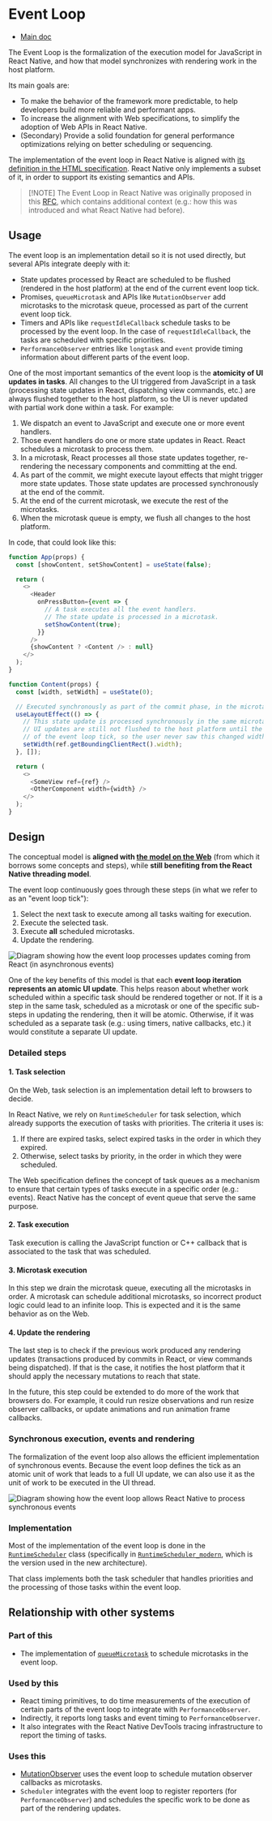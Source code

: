 # Event Loop

- [Main doc](../__docs__/README.md)

The Event Loop is the formalization of the execution model for JavaScript in
React Native, and how that model synchronizes with rendering work in the host
platform.

Its main goals are:

- To make the behavior of the framework more predictable, to help developers
  build more reliable and performant apps.
- To increase the alignment with Web specifications, to simplify the adoption of
  Web APIs in React Native.
- (Secondary) Provide a solid foundation for general performance optimizations
  relying on better scheduling or sequencing.

The implementation of the event loop in React Native is aligned with
[its definition in the HTML specification](https://html.spec.whatwg.org/multipage/webappapis.html#event-loop-processing-model).
React Native only implements a subset of it, in order to support its existing
semantics and APIs.

> [!NOTE] The Event Loop in React Native was originally proposed in this
> [RFC](https://github.com/react-native-community/discussions-and-proposals/blob/main/proposals/0744-well-defined-event-loop.md),
> which contains additional context (e.g.: how this was introduced and what
> React Native had before).

## Usage

The event loop is an implementation detail so it is not used directly, but
several APIs integrate deeply with it:

- State updates processed by React are scheduled to be flushed (rendered in the
  host platform) at the end of the current event loop tick.
- Promises, `queueMicrotask` and APIs like `MutationObserver` add microtasks to
  the microtask queue, processed as part of the current event loop tick.
- Timers and APIs like `requestIdleCallback` schedule tasks to be processed by
  the event loop. In the case of `requestIdleCallback`, the tasks are scheduled
  with specific priorities.
- `PerformanceObserver` entries like `longtask` and `event` provide timing
  information about different parts of the event loop.

One of the most important semantics of the event loop is the **atomicity of UI
updates in tasks**. All changes to the UI triggered from JavaScript in a task
(processing state updates in React, dispatching view commands, etc.) are always
flushed together to the host platform, so the UI is never updated with partial
work done within a task. For example:

1. We dispatch an event to JavaScript and execute one or more event handlers.
2. Those event handlers do one or more state updates in React. React schedules a
   microtask to process them.
3. In a microtask, React processes all those state updates together,
   re-rendering the necessary components and committing at the end.
4. As part of the commit, we might execute layout effects that might trigger
   more state updates. Those state updates are processed synchronously at the
   end of the commit.
5. At the end of the current microtask, we execute the rest of the microtasks.
6. When the microtask queue is empty, we flush all changes to the host platform.

In code, that could look like this:

```javascript
function App(props) {
  const [showContent, setShowContent] = useState(false);

  return (
    <>
      <Header
        onPressButton={event => {
          // A task executes all the event handlers.
          // The state update is processed in a microtask.
          setShowContent(true);
        }}
      />
      {showContent ? <Content /> : null}
    </>
  );
}

function Content(props) {
  const [width, setWidth] = useState(0);

  // Executed synchronously as part of the commit phase, in the microtask.
  useLayoutEffect(() => {
    // This state update is processed synchronously in the same microtask.
    // UI updates are still not flushed to the host platform until the end
    // of the event loop tick, so the user never saw this changed widths.
    setWidth(ref.getBoundingClientRect().width);
  }, []);

  return (
    <>
      <SomeView ref={ref} />
      <OtherComponent width={width} />
    </>
  );
}
```

## Design

The conceptual model is **aligned with
[the model on the Web](https://html.spec.whatwg.org/multipage/webappapis.html#event-loop-processing-model)**
(from which it borrows some concepts and steps), while **still benefiting from
the React Native threading model**.

The event loop continuously goes through these steps (in what we refer to as an
"event loop tick"):

1. Select the next task to execute among all tasks waiting for execution.
2. Execute the selected task.
3. Execute **all** scheduled microtasks.
4. Update the rendering.

![Diagram showing how the event loop processes updates coming from React (in asynchronous events)](./event-loop-async-task.excalidraw.svg)

One of the key benefits of this model is that each **event loop iteration
represents an atomic UI update**. This helps reason about whether work scheduled
within a specific task should be rendered together or not. If it is a step in
the same task, scheduled as a microtask or one of the specific sub-steps in
updating the rendering, then it will be atomic. Otherwise, if it was scheduled
as a separate task (e.g.: using timers, native callbacks, etc.) it would
constitute a separate UI update.

### Detailed steps

#### 1. Task selection

On the Web, task selection is an implementation detail left to browsers to
decide.

In React Native, we rely on `RuntimeScheduler` for task selection, which already
supports the execution of tasks with priorities. The criteria it uses is:

1. If there are expired tasks, select expired tasks in the order in which they
   expired.
2. Otherwise, select tasks by priority, in the order in which they were
   scheduled.

The Web specification defines the concept of task queues as a mechanism to
ensure that certain types of tasks execute in a specific order (e.g.: events).
React Native has the concept of event queue that serve the same purpose.

#### 2. Task execution

Task execution is calling the JavaScript function or C++ callback that is
associated to the task that was scheduled.

#### 3. Microtask execution

In this step we drain the microtask queue, executing all the microtasks in
order. A microtask can schedule additional microtasks, so incorrect product
logic could lead to an infinite loop. This is expected and it is the same
behavior as on the Web.

#### 4. Update the rendering

The last step is to check if the previous work produced any rendering updates
(transactions produced by commits in React, or view commands being dispatched).
If that is the case, it notifies the host platform that it should apply the
necessary mutations to reach that state.

In the future, this step could be extended to do more of the work that browsers
do. For example, it could run resize observations and run resize observer
callbacks, or update animations and run animation frame callbacks.

### Synchronous execution, events and rendering

The formalization of the event loop also allows the efficient implementation of
synchronous events. Because the event loop defines the tick as an atomic unit of
work that leads to a full UI update, we can also use it as the unit of work to
be executed in the UI thread.

![Diagram showing how the event loop allows React Native to process synchronous events](./event-loop-sync-task.excalidraw.svg)

### Implementation

Most of the implementation of the event loop is done in the
[`RuntimeScheduler`](../RuntimeScheduler.h) class (specifically in
[`RuntimeScheduler_modern`](../RuntimeScheduler_Modern.h), which is the version
used in the new architecture).

That class implements both the task scheduler that handles priorities and the
processing of those tasks within the event loop.

## Relationship with other systems

### Part of this

- The implementation of
  [`queueMicrotask`](../../../nativemodule/microtasks/__docs__/README.md) to
  schedule microtasks in the event loop.

### Used by this

- React timing primitives, to do time measurements of the execution of certain
  parts of the event loop to integrate with `PerformanceObserver`.
- Indirectly, it reports long tasks and event timing to `PerformanceObserver`.
- It also integrates with the React Native DevTools tracing infrastructure to
  report the timing of tasks.

### Uses this

- [MutationObserver](../../../../../src/private/webapis/mutationobserver/__docs__/README.md)
  uses the event loop to schedule mutation observer callbacks as microtasks.
- `Scheduler` integrates with the event loop to register reporters (for
  `PerformanceObserver`) and schedules the specific work to be done as part of
  the rendering updates.
